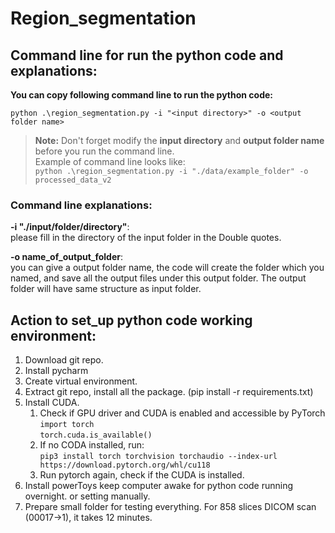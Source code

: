 # Region_segmentation

## Command line for run the python code and explanations:

**You can copy following command line to run the python code:**  

```
python .\region_segmentation.py -i "<input directory>" -o <output folder name>
```
> **Note:** Don't forget modify the **input directory** and **output folder name** before you run the command line.  
> Example of command line looks like:  
> ``python .\region_segmentation.py -i "./data/example_folder" -o processed_data_v2``
### Command line explanations:
**-i "./input/folder/directory"**:   
please fill in the directory of the input folder in the Double quotes.  

**-o name_of_output_folder**:   
you can give a output folder name, the code will create the folder which you named,
and save all the output files under this output folder. The output folder will have same structure as input folder.
## Action to set_up python code working environment:
1. Download git repo.
2. Install pycharm
3. Create virtual environment.
4. Extract git repo, install all the package. (pip install -r requirements.txt)
5. Install CUDA.
   1. Check if GPU driver and CUDA is enabled and accessible by PyTorch  
   ``import torch ``  
   ``torch.cuda.is_available()``
   2. If no CODA installed, run:   
   ``pip3 install torch torchvision torchaudio --index-url https://download.pytorch.org/whl/cu118``
   3. Run pytorch again, check if the CUDA is installed.
6. Install powerToys keep computer awake for python code running overnight. or setting manually.
7. Prepare small folder for testing everything. For 858 slices DICOM scan (00017->1), it takes 12 minutes.
